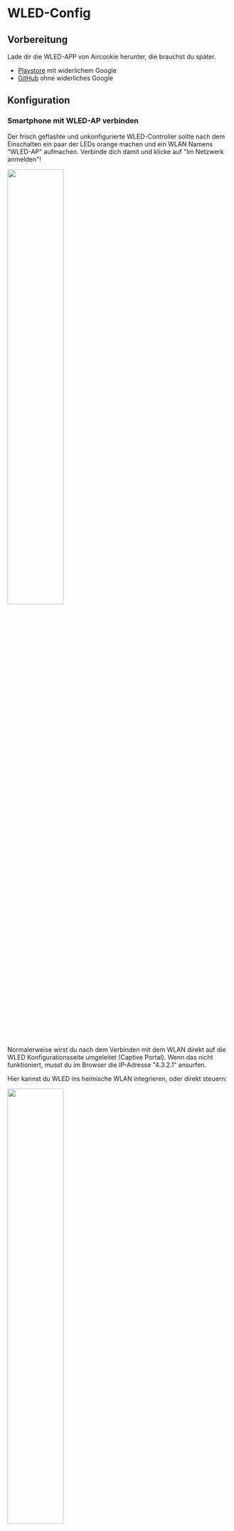 # WLED-Config

## Vorbereitung

Lade dir die WLED-APP von Aircookie herunter, die brauchst du später.

* [Playstore](https://play.google.com/store/apps/details?id=com.aircoookie.WLED&hl=de&gl=US) mit widerlichem Google
* [GitHub](https://github.com/Aircoookie/WLED-App/releases) ohne widerliches Google

## Konfiguration

### Smartphone mit WLED-AP verbinden

Der frisch geflashte und unkonfigurierte WLED-Controller sollte nach dem Einschalten ein paar der LEDs orange machen und ein WLAN Namens "WLED-AP" aufmachen. Verbinde dich damit und klicke auf "Im Netzwerk anmelden"!

<img src="Bilder/Screenshot_20210623-214006.jpg" width=50% height=50%>

Normalerweise wirst du nach dem Verbinden mit dem WLAN direkt auf die WLED Konfigurationsseite umgeleitet (Captive Portal). Wenn das nicht funktioniert, musst du im Browser die IP-Adresse "4.3.2.1" ansurfen.

Hier kannst du WLED ins heimische WLAN integrieren, oder direkt steuern:

<img src="Bilder/Screenshot_20210623-214020.jpg" width=50% height=50%>

Drücke "WIFI SETTINGS".

### WLED mit heimischem WLAN verbinden

Gib hier die Zugangsdaten für dein heimisches IoT WLAN an ;) (SSID und Passwort reicht).

Drücke danach "Save & Connect"

<img src="Bilder/Screenshot_20210623-214031.jpg" width=50% height=50%>

Der WLED Controller bootet und verbindet sich danach mit deinem heimischen WLAN.

Verbinde dein Smartphone mit deinem heimischen WLAN (wenn es das nicht schon selbst gemacht hat)!

### WLED Konfigurieren und Steuern

Starte die WLED App und drücke das "+" Symbol oben rechts

<img src="Bilder/Screenshot_20210714-184125.jpg" width=50% height=50%>

Drücke "Discover Lights"

<img src="Bilder/Screenshot_20210714-184137.jpg" width=50% height=50%>
<img src="Bilder/Screenshot_20210714-184201.jpg" width=50% height=50%>

Wenn dein WLED gefunden wurde, dann drücke den Haken rechts oben. Wenn nicht, dann hast du jetzt ein Problem.

In der Übersicht aller WLED Devices klicke auf das neu gebaute druff.

<img src="Bilder/Screenshot_20210714-184209.jpg" width=50% height=50%>

Klicke auf "Config" --> "LED Preferences". Hier musst du bei "LED count" die Anzahl der angeschlossenen WS28xx LEDs eintragen.

<img src="Bilder/Screenshot_20210714-184220.jpg" width=50% height=50%>

Bei "Color order" musst du die Farbreihenfolge der WS28xx einstellen:
* WS2811: RGB
* WS2812: GRB

Drücke auf Save. Die LEDs sollten nun ALLE orange leuchten. Wenn dem nicht so ist, dann hast du jetzt schon wieder ein Problem.

